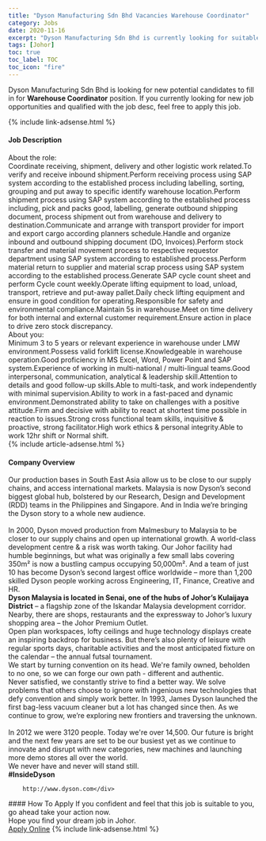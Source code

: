 ```yaml
---
title: "Dyson Manufacturing Sdn Bhd Vacancies Warehouse Coordinator" 
category: Jobs 
date: 2020-11-16 
excerpt: "Dyson Manufacturing Sdn Bhd is currently looking for suitable person to fill in the Warehouse Coordinator which positioned at Johor" 
tags: [Johor] 
toc: true 
toc_label: TOC 
toc_icon: "fire" 
--- 
```


<p>Dyson Manufacturing Sdn Bhd is looking for new potential candidates to fill in for <b>Warehouse Coordinator</b> position. If you currently looking for new job opportunities and qualified with the job desc, feel free to apply this job.
</p>{% include link-adsense.html %} 
<div><div><div><h4>Job Description</h4></div></div><div><div><span><div><div>About the role:</div><div>Coordinate receiving, shipment, delivery and other logistic work related.To verify and receive inbound shipment.Perform receiving process using SAP system according to the established process including labelling, sorting, grouping and put away to specific identify warehouse location.Perform shipment process using SAP system according to the established process including, pick and packs good, labelling, generate outbound shipping document, process shipment out from warehouse and delivery to destination.Communicate and arrange with transport provider for import and export cargo according planners schedule.Handle and organize inbound and outbound shipping document (DO, Invoices).Perform stock transfer and material movement process to respective requestor department using SAP system according to established process.Perform material return to supplier and material scrap process using SAP system according to the established process.Generate SAP cycle count sheet and perform Cycle count weekly.Operate lifting equipment to load, unload, transport, retrieve and put-away pallet.Daily check lifting equipment and ensure in good condition for operating.Responsible for safety and environmental compliance.Maintain 5s in warehouse.Meet on time delivery for both internal and external customer requirement.Ensure action in place to drive zero stock discrepancy.</div><div>About you:</div><div>Minimum 3 to 5 years or relevant experience in warehouse under LMW environment.Possess valid forklift license.Knowledgeable in warehouse operation.Good proficiency in MS Excel, Word, Power Point and SAP system.Experience of working in multi-national / multi-lingual teams.Good interpersonal, communication, analytical &amp; leadership skill.Attention to details and good follow-up skills.Able to multi-task, and work independently with minimal supervision.Ability to work in a fast-paced and dynamic environment.Demonstrated ability to take on challenges with a positive attitude.Firm and decisive with ability to react at shortest time possible in reaction to issues.Strong cross functional team skills, inquisitive &amp; proactive, strong facilitator.High work ethics &amp; personal integrity.Able to work 12hr shift or Normal shift.</div></div></span></div></div></div> 
{% include article-adsense.html %} 
<div><div><div><h4>Company Overview</h4></div></div><div><div><span><div><div>
<div>
<div>
			Our production bases in South East Asia allow us to be close to our supply chains, and access international markets. Malaysia is now Dyson&#8217;s second biggest global hub, bolstered by our Research, Design and Development (RDD) teams in the Philippines and Singapore. And in India we&#8217;re bringing the Dyson story to a whole new audience.</div>
<div>
<br>
			In 2000, Dyson moved production from Malmesbury to Malaysia to be closer to our supply chains and open up international growth. A world-class development centre &amp; a risk was worth taking. Our Johor facility had humble beginnings, but what was originally a few small labs covering 350m&#178; is now a bustling campus occupying 50,000m&#178;. And a team of just 10 has become Dyson&#8217;s second largest office worldwide &#8211; more than 1,200 skilled Dyson people working across Engineering, IT, Finance, Creative and HR.</div>
<div>
<strong>Dyson Malaysia is located in Senai, one of the hubs of Johor&#8217;s Kulaijaya District</strong> &#8211; a flagship zone of the Iskandar Malaysia development corridor. Nearby, there are shops, restaurants and the expressway to Johor&#8217;s luxury shopping area &#8211; the Johor Premium Outlet.&#160;</div>
<div>
			Open plan workspaces, lofty ceilings and huge technology displays create an inspiring backdrop for business. But there&#8217;s also plenty of leisure with regular sports days, charitable activities and the most anticipated fixture on the calendar &#8211; the annual futsal tournament.</div>
<div>
			We start by turning convention on its head. We're family owned, beholden to no one, so we can forge our own path - different and authentic.</div>
<div>
			Never satisfied, we constantly strive to find a better way. We solve problems that others choose to ignore with ingenious new technologies that defy convention and simply work better. In 1993, James Dyson launched the first bag-less vacuum cleaner but a lot has changed since then. As we continue to grow, we&#8217;re exploring new frontiers and traversing the unknown.</div>
<div>
<br>
			In 2012 we were 3120 people. Today we're over 14,500. Our future is bright and the next few years are set to be our busiest yet as we continue to innovate and disrupt with new categories, new machines and launching more demo stores all over the world.&#160;&#160;&#160;</div>
<div>
			We never have and never will stand still.</div>
<div>
<strong>#InsideDyson</strong></div>
		
		
		http://www.dyson.com</div>
</div></div></span></div></div></div> 
#### How To Apply 
If you confident and feel that this job is suitable to you, go ahead take your action now. <br/> 
Hope you find your dream job in Johor. <br/> 
<a href="https://www.jobstreet.com.my/en/job/warehouse-coordinator-4424216?jobId=jobstreet-my-job-4424216&sectionRank=21&token=0~23767195-539d-435e-a4e8-c1e0dc4a42eb&fr=SRP%20View%20In%20New%20Ta" class="btn btn--info" target="_blank" rel="nofollow noopenner">Apply Online</a> 
{% include link-adsense.html %} 